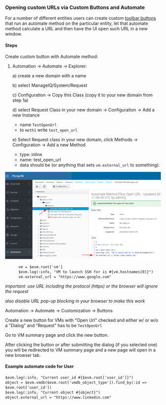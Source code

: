 ### Opening custom URLs via Custom Buttons and Automate

For a number of different entities users can create custom [toolbar
buttons](ui/toolbars.md) that run an automate method on the particular entity,
let that automate method calculate a URL and then have the UI open such URL in
a new window.

#### Steps

Create custom button with Automate method:

1) Automation -> Automate -> Explorer:

   a) create a new domain with a name

   b) select ManageIQ/System/Request

   c) Configuration -> Copy this Class (copy it to your new domain from step 1a)

   d) select Request Class in your new domain -> Configuration -> Add a new Instance
      * name `TestOpenUrl`
      * to `meth1` write `test_open_url`

   e) Select Request class in your new domain, click Methods -> Configuration -> Add a new Method
      * type: inline
      * name: test_open_url
      * data should be (or anything that sets `vm.external_url` to something):

![Create Automate Method](images/automate_url_open.png?raw=true "Create Automate Method")

```
      vm = $evm.root['vm']
      $evm.log(:info, "VM to launch SSH for is #{vm.hostnames[0]}")
      vm.external_url = "https://www.google.com"

```
*important: use URL including the protocol (https) or the browser will ignore the request*

*also disable URL pop-up blocking in your browser to make this work*

Automation -> Automate -> Customization -> Buttons

Create a new button for VMs with "Open Url" checked and either w/ or w/o a "Dialog" and "Request" has to be `TestOpenUrl`

Go to VM summary page and click the new button.

After clicking the button or after submitting the dialog (if you selected one) you will be redirected to VM summary page and a new page will open in a new browser tab.

#### Example automate code for User

```
$evm.log(:info, "Current user_id #{$evm.root['user_id']}")
object = $evm.vmdb($evm.root['vmdb_object_type']).find_by(:id => $evm.root['user_id'])
$evm.log(:info, "Current object #{object}")
object.external_url = "https://www.linkedin.com"
```

